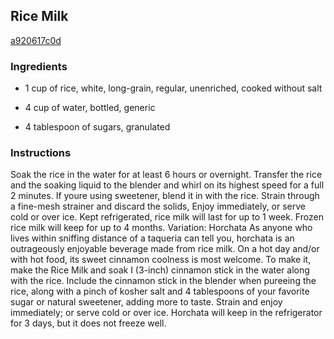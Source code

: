 ## Rice Milk

[a920617c0d](http://www.cookstr.com/recipes/rice-milk)

### Ingredients

 - 1 cup of rice, white, long-grain, regular, unenriched, cooked without salt

 - 4 cup of water, bottled, generic

 - 4 tablespoon of sugars, granulated

### Instructions

Soak the rice in the water for at least 6 hours or overnight. Transfer the rice and the soaking liquid to the blender and whirl on its highest speed for a full 2 minutes. If youre using sweetener, blend it in with the rice. Strain through a fine-mesh strainer and discard the solids, Enjoy immediately, or serve cold or over ice. Kept refrigerated, rice milk will last for up to 1 week. Frozen rice milk will keep for up to 4 months. Variation: Horchata As anyone who lives within sniffing distance of a taqueria can tell you, horchata is an outrageously enjoyable beverage made from rice milk. On a hot day and/or with hot food, its sweet cinnamon coolness is most welcome. To make it, make the Rice Milk and soak I (3-inch) cinnamon stick in the water along with the rice. Include the cinnamon stick in the blender when pureeing the rice, along with a pinch of kosher salt and 4 tablespoons of your favorite sugar or natural sweetener, adding more to taste. Strain and enjoy immediately; or serve cold or over ice. Horchata will keep in the refrigerator for 3 days, but it does not freeze well.